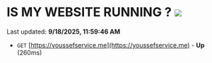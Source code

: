 # IS MY WEBSITE RUNNING ? [![](https://img.shields.io/static/v1?label=Sponsor&message=%E2%9D%A4&logo=GitHub&color=%23fe8e86)](https://github.com/sponsors/Youssef-Lehmam)

Last updated: **9/18/2025, 11:59:46 AM**

- `GET` [https://youssefservice.me](https://youssefservice.me) - **Up** (260ms)
